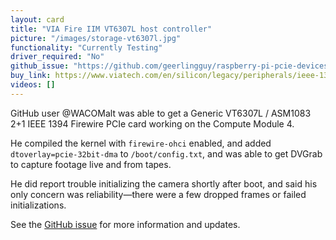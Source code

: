 ```yaml
---
layout: card
title: "VIA Fire IIM VT6307L host controller"
picture: "/images/storage-vt6307l.jpg"
functionality: "Currently Testing"
driver_required: "No"
github_issue: "https://github.com/geerlingguy/raspberry-pi-pcie-devices/issues/443"
buy_link: https://www.viatech.com/en/silicon/legacy/peripherals/ieee-1394/vt6307ls/
videos: []
---
```

GitHub user @WACOMalt was able to get a Generic VT6307L / ASM1083 2+1 IEEE 1394 Firewire PCIe card working on the Compute Module 4.

He compiled the kernel with `firewire-ohci` enabled, and added `dtoverlay=pcie-32bit-dma` to `/boot/config.txt`, and was able to get DVGrab to capture footage live and from tapes.

He did report trouble initializing the camera shortly after boot, and said his only concern was reliability—there were a few dropped frames or failed initializations.

See the [GitHub issue](https://github.com/geerlingguy/raspberry-pi-pcie-devices/issues/443) for more information and updates.
